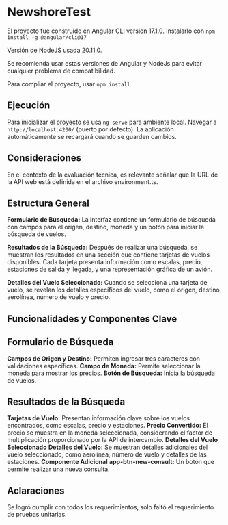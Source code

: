 # NewshoreTest

El proyecto fue construído en Angular CLI version 17.1.0.
Instalarlo con `npm install -g @angular/cli@17`

Versión de NodeJS usada 20.11.0.

Se recomienda usar estas versiones de Angular y NodeJs para evitar cualquier problema de compatibilidad.

Para compliar el proyecto, usar `npm install`

## Ejecución

Para inicializar el proyecto se usa `ng serve` para ambiente local. Navegar a `http://localhost:4200/` (puerto por defecto). La aplicación automáticamente se recargará cuando se guarden cambios.

## Consideraciones
En el contexto de la evaluación técnica, es relevante señalar que la URL de la API web está definida en el archivo environment.ts.

## Estructura General
**Formulario de Búsqueda:** La interfaz contiene un formulario de búsqueda con campos para el origen, destino, moneda y un botón para iniciar la búsqueda de vuelos.

**Resultados de la Búsqueda:** Después de realizar una búsqueda, se muestran los resultados en una sección que contiene tarjetas de vuelos disponibles. Cada tarjeta presenta información como escalas, precio, estaciones de salida y llegada, y una representación gráfica de un avión.

**Detalles del Vuelo Seleccionado:** Cuando se selecciona una tarjeta de vuelo, se revelan los detalles específicos del vuelo, como el origen, destino, aerolínea, número de vuelo y precio.

## Funcionalidades y Componentes Clave
## Formulario de Búsqueda
**Campos de Origen y Destino:** Permiten ingresar tres caracteres con validaciones específicas.
**Campo de Moneda:** Permite seleccionar la moneda para mostrar los precios.
**Botón de Búsqueda:** Inicia la búsqueda de vuelos.
## Resultados de la Búsqueda
**Tarjetas de Vuelo:** Presentan información clave sobre los vuelos encontrados, como escalas, precio y estaciones.
**Precio Convertido:** El precio se muestra en la moneda seleccionada, considerando el factor de multiplicación proporcionado por la API de intercambio.
**Detalles del Vuelo Seleccionado**
**Detalles del Vuelo:** Se muestran detalles adicionales del vuelo seleccionado, como aerolínea, número de vuelo y detalles de las estaciones.
**Componente Adicional**
**app-btn-new-consult:** Un botón que permite realizar una nueva consulta.

## Aclaraciones
Se logró cumplir con todos los requerimientos, solo faltó el requerimiento de pruebas unitarias.


